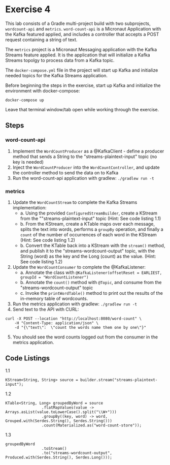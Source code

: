 # Exercise 4

This lab consists of a Gradle multi-project build with two subprojects, `wordcount-api` and `metrics`. `word-count-api` is a Micronaut Application with the Kafka featured applied, and includes a controller that accepts a POST request containing a string of text.

The `metrics` project is a Micronaut Messaging application with the Kafka Streams feature applied. It is the application that will initialize a Kafka Streams topolgy to process data from a Kafka topic.

The `docker-compose.yml` file in the project will start up Kafka and initialize needed topics for the Kafka Streams application.

Before beginning the steps in the exercise, start up Kafka and initialize the environment with docker-compose:

```
docker-compose up
```
Leave that terminal window/tab open while working through the exercise.

## Steps

### word-count-api
1. Implement the `WordCountProducer` as a @KafkaClient - define a producer method that sends a String to the "streams-plaintext-input" topic (no key is needed)
2. Inject the `WordCountProducer` into the `WordCountController`, and update the controller method to send the data on to Kafka
3. Run the word-count-api application with gradlew: `./gradlew run -t`

### metrics
1. Update the `WordCountStream` to complete the Kafka Streams implementation:
   - a. Using the provided `ConfiguredStreamBuilder`, create a KStream from the ""streams-plaintext-input" topic (Hint: See code listing 1.1)
   - b. From the KStream, create a KTable maps over each message, splits the text into words, performs a `groupBy` operation, and finally a `count` of the number of occurrences of each word in the KStream  (Hint: See code listing 1.2)
   - b. Convert the KTable back into a KStream with the `stream()` method, and publish it to the "streams-wordcount-output" topic, with the String (word) as the key and the Long (count) as the value.   (Hint: See code listing 1.2)
2. Update the `WordCountConsumer` to complete the @KafkaListener:
   - a. Annotate the class with `@KafkaListener(offsetReset = EARLIEST, groupId = "WordCountListener")`
   - b. Annotate the `count()` method with `@Topic`, and consume from the "streams-wordcount-output" topic
   - c. Invoke the `printWordTable()` method to print out the results of the in-memory table of wordcounts.
3. Run the metrics application with gradlew: `./gradlew run -t`
4. Send text to the API with CURL:
```
curl -X POST --location "http://localhost:8080/word-count" \
    -H "Content-Type: application/json" \
    -d "{\"text\":  \"count the words name them one by one\"}"
```
5. You should see the word counts logged out from the consumer in the metrics application.

## Code Listings

1.1
```
KStream<String, String> source = builder.stream("streams-plaintext-input");
```

1.2
```
KTable<String, Long> groupedByWord = source
                .flatMapValues(value -> Arrays.asList(value.toLowerCase().split("\\W+")))
                .groupBy((key, word) -> word, Grouped.with(Serdes.String(), Serdes.String()))
                .count(Materialized.as("word-count-store"));
```

1.3
```
groupedByWord
                .toStream()
                .to("streams-wordcount-output", Produced.with(Serdes.String(), Serdes.Long()));
```
